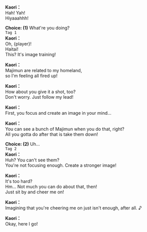 # 

  
**Kaori：**  
Hah! Yah!  
Hiyaaahhh!  
  
**Choice: (1)**  What're you doing?  
`Tag 1`  
**Kaori：**  
Oh, {player}!  
Haitai!  
This? It's image training!  
  
**Kaori：**  
Majimun are related to my homeland,  
so I'm feeling all fired up!  
  
**Kaori：**  
How about you give it a shot, too?  
Don't worry. Just follow my lead!  
  
**Kaori：**  
First, you focus and create an image in your mind...  
  
**Kaori：**  
You can see a bunch of Majimun when you do that, right?  
All you gotta do after that is take them down!  
  
**Choice: (2)**  Uh...  
`Tag 2`  
**Kaori：**  
Huh? You can't see them?  
You're not focusing enough. Create a stronger image!  
  
**Kaori：**  
It's too hard?  
Hm... Not much you can do about that, then!  
Just sit by and cheer me on!  
  
**Kaori：**  
Imagining that you're cheering me on just isn't enough, after all. ♪  
  
**Kaori：**  
Okay, here I go!  
